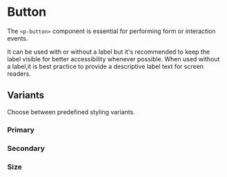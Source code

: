 # Button

The `<p-button>` component is essential for performing form or interaction events.

It can be used with or without a label but it's recommended to keep the label visible for better accessibility whenever possible. When used without a label,it is best practice to provide a descriptive label text for screen readers.

## Variants

Choose between predefined styling variants.

### Primary

<Playground2 :markup="primary" :config="{ themeable: true, spacing: 'inline' }"></Playground2>

### Secondary

<Playground2 :markup="secondary" :config="{ themeable: true, spacing: 'inline' }"></Playground2>

### Size

<Playground2 :markup="sizeMarkup" :config="{ themeable: true }">
  <template #configurator>
    <select @change="size = $event.target.value">
      <option disabled>Select a size</option>
      <option>x-small</option>
      <option>small</option>
      <option selected>medium</option>
      <option>large</option>
      <option>x-large</option>
      <option>inherit</option>
    </select>
  </template>
</Playground2>

<script lang="ts">
  import Vue from 'vue';
  import Component from 'vue-class-component';
  
  @Component
  export default class Playground extends Vue {
    primary = 
`<p-button variant="primary">Some label</p-button>
<p-button variant="primary" disabled>Some label</p-button>
<p-button variant="primary" loading>Some label</p-button>
<br>
<p-button variant="primary" hide-label="true">Some label</p-button>
<p-button variant="primary" hide-label="true" disabled>Some label</p-button>
<p-button variant="primary" hide-label="true" loading>Some label</p-button>`;
  
    secondary = 
`<p-button variant="secondary">Some label</p-button>
<p-button variant="secondary" disabled>Some label</p-button>
<p-button variant="secondary" loading>Some label</p-button>`;

    size = 'medium';
    get sizeMarkup() {
      const style = this.size === 'inherit' ? ' style="font-size: 48px;"' : '';
      return `<p-button-pure size="${this.size}"${style}>Some label</p-button-pure>`;
    }
  }
</script>